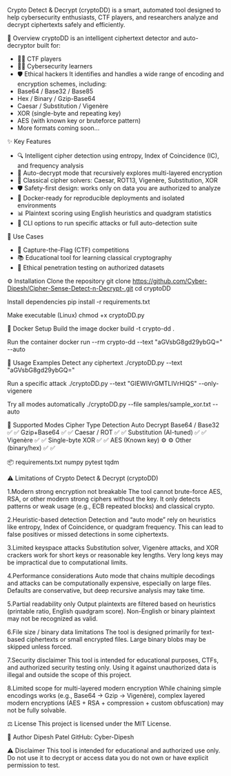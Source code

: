 Crypto Detect & Decrypt (cryptoDD) is a smart, automated tool designed to help cybersecurity enthusiasts, CTF players, and researchers analyze and decrypt ciphertexts safely and efficiently.

🚀 Overview
cryptoDD is an intelligent ciphertext detector and auto-decryptor built for:
- 🕵️‍♂️ CTF players
- 🧑‍💻 Cybersecurity learners
- 🛡️ Ethical hackers
It identifies and handles a wide range of encoding and encryption schemes, including:
- Base64 / Base32 / Base85
- Hex / Binary / Gzip-Base64
- Caesar / Substitution / Vigenère
- XOR (single-byte and repeating key)
- AES (with known key or bruteforce pattern)
- More formats coming soon...

✨ Key Features
- 🔍 Intelligent cipher detection using entropy, Index of Coincidence (IC), and frequency analysis
- 🔄 Auto-decrypt mode that recursively explores multi-layered encryption
- 🧠 Classical cipher solvers: Caesar, ROT13, Vigenère, Substitution, XOR
- 🛡️ Safety-first design: works only on data you are authorized to analyze
- 🐳 Docker-ready for reproducible deployments and isolated environments
- 📊 Plaintext scoring using English heuristics and quadgram statistics
- 🧩 CLI options to run specific attacks or full auto-detection suite

🎯 Use Cases
- 🏁 Capture-the-Flag (CTF) competitions
- 📚 Educational tool for learning classical cryptography
- 🔐 Ethical penetration testing on authorized datasets

⚙️ Installation
Clone the repository
git clone https://github.com/Cyber-Dipesh/Cipher-Sense-Detect-n-Decrypt-.git
cd cryptoDD


Install dependencies
pip install -r requirements.txt


Make executable (Linux)
chmod +x cryptoDD.py



🐳 Docker Setup
Build the image
docker build -t crypto-dd .


Run the container
docker run --rm crypto-dd --text "aGVsbG8gd29ybGQ=" --auto



🧩 Usage Examples
Detect any ciphertext
./cryptoDD.py --text "aGVsbG8gd29ybGQ="


Run a specific attack
./cryptoDD.py --text "GIEWIVrGMTLIVrHIQS" --only-vigenere


Try all modes automatically
./cryptoDD.py --file samples/sample_xor.txt --auto

🧠 Supported Modes
Cipher Type	          Detection	Auto Decrypt
Base64 / Base32	            ✅	✅
Gzip+Base64	                ✅	✅
Caesar / ROT	              ✅	✅
Substitution (AI-tuned)	    ✅	✅
Vigenère	                  ✅	✅
Single-byte XOR	            ✅	✅
AES (Known key)	            ⚙️	⚙️
Other (binary/hex)	        ✅	✅



📦 requirements.txt
numpy
pytest
tqdm




⚠️ Limitations of Crypto Detect & Decrypt (cryptoDD)

1.Modern strong encryption not breakable
  The tool cannot brute-force AES, RSA, or other modern strong ciphers without the key. It only detects patterns or weak usage (e.g., ECB repeated blocks) and classical crypto.

2.Heuristic-based detection
  Detection and “auto mode” rely on heuristics like entropy, Index of Coincidence, or quadgram frequency. This can lead to false positives or missed detections in some ciphertexts.

3.Limited keyspace attacks
  Substitution solver, Vigenère attacks, and XOR crackers work for short keys or reasonable key lengths. Very long keys may be impractical due to computational limits.

4.Performance considerations
  Auto mode that chains multiple decodings and attacks can be computationally expensive, especially on large files. Defaults are conservative, but deep recursive analysis may take time.

5.Partial readability only
  Output plaintexts are filtered based on heuristics (printable ratio, English quadgram score). Non-English or binary plaintext may not be recognized as valid.

6.File size / binary data limitations
  The tool is designed primarily for text-based ciphertexts or small encrypted files. Large binary blobs may be skipped unless forced.

7.Security disclaimer
  This tool is intended for educational purposes, CTFs, and authorized security testing only. Using it against unauthorized data is illegal and outside the scope of this project.

8.Limited scope for multi-layered modern encryption
  While chaining simple encodings works (e.g., Base64 → Gzip → Vigenère), complex layered modern encryptions (AES + RSA + compression + custom obfuscation) may not be fully solvable.



⚖️ License
This project is licensed under the MIT License.


👤 Author
Dipesh Patel
GitHub: Cyber-Dipesh

⚠️ Disclaimer
This tool is intended for educational and authorized use only.
Do not use it to decrypt or access data you do not own or have explicit permission to test.
